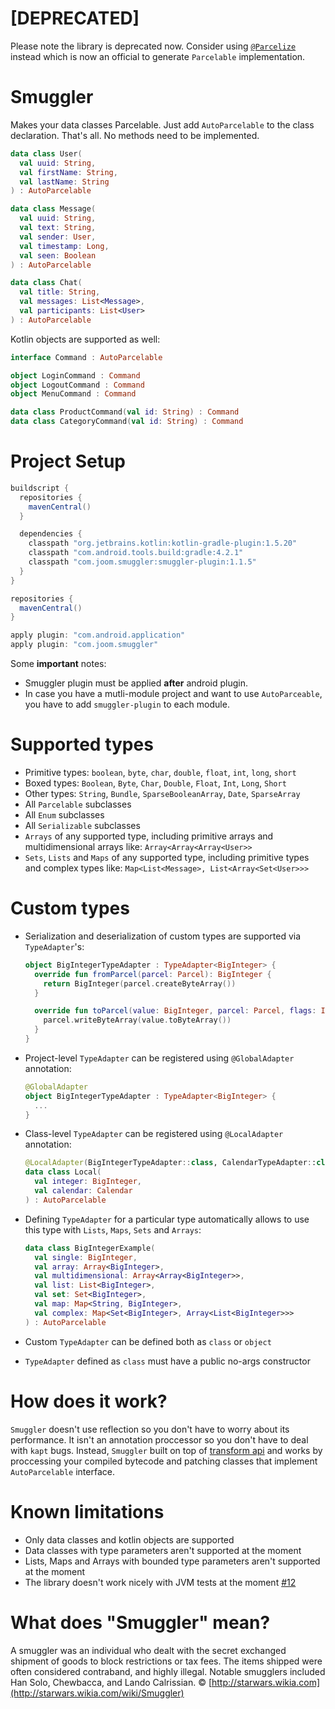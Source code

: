 # [DEPRECATED]
Please note the library is deprecated now. Consider using [`@Parcelize`](https://kotlinlang.org/docs/tutorials/android-plugin.html#parcelable) instead which is now an official to generate `Parcelable` implementation.

# Smuggler
Makes your data classes Parcelable. Just add `AutoParcelable` to the class declaration. That's all. No methods need to be implemented.

```kotlin
data class User(
  val uuid: String,
  val firstName: String,
  val lastName: String
) : AutoParcelable

data class Message(
  val uuid: String,
  val text: String,
  val sender: User,
  val timestamp: Long,
  val seen: Boolean
) : AutoParcelable

data class Chat(
  val title: String,
  val messages: List<Message>,
  val participants: List<User>
) : AutoParcelable
```

Kotlin objects are supported as well:
```kotlin
interface Command : AutoParcelable

object LoginCommand : Command
object LogoutCommand : Command
object MenuCommand : Command

data class ProductCommand(val id: String) : Command
data class CategoryCommand(val id: String) : Command
```

# Project Setup
```gradle
buildscript {
  repositories {
    mavenCentral()
  }

  dependencies {
    classpath "org.jetbrains.kotlin:kotlin-gradle-plugin:1.5.20"
    classpath "com.android.tools.build:gradle:4.2.1"
    classpath "com.joom.smuggler:smuggler-plugin:1.1.5"
  }
}

repositories {
  mavenCentral()
}

apply plugin: "com.android.application"
apply plugin: "com.joom.smuggler"
```
Some **important** notes:
- Smuggler plugin must be applied **after** android plugin.
- In case you have a mutli-module project and want to use `AutoParceable`, you have to add `smuggler-plugin` to each module.

# Supported types
- Primitive types: `boolean`, `byte`, `char`, `double`, `float`, `int`, `long`, `short`
- Boxed types: `Boolean`, `Byte`, `Char`, `Double`, `Float`, `Int`, `Long`, `Short`
- Other types: `String`, `Bundle`, `SparseBooleanArray`, `Date`, `SparseArray`
- All `Parcelable` subclasses
- All `Enum` subclasses
- All `Serializable` subclasses
- `Arrays` of any supported type, including primitive arrays and multidimensional arrays like: `Array<Array<Array<User>>`
- `Sets`, `Lists` and `Maps` of any supported type, including primitive types and complex types like: `Map<List<Message>, List<Array<Set<User>>>`

# Custom types
- Serialization and deserialization of custom types are supported via `TypeAdapter`'s:
  ```kotlin
  object BigIntegerTypeAdapter : TypeAdapter<BigInteger> {
    override fun fromParcel(parcel: Parcel): BigInteger {
      return BigInteger(parcel.createByteArray())
    }

    override fun toParcel(value: BigInteger, parcel: Parcel, flags: Int) {
      parcel.writeByteArray(value.toByteArray())
    }
  }
  ```
- Project-level `TypeAdapter` can be registered using `@GlobalAdapter` annotation:

  ```kotlin
  @GlobalAdapter
  object BigIntegerTypeAdapter : TypeAdapter<BigInteger> {
    ...
  }
  ```
- Class-level `TypeAdapter` can be registered using `@LocalAdapter` annotation:

  ```kotlin
  @LocalAdapter(BigIntegerTypeAdapter::class, CalendarTypeAdapter::class)
  data class Local(
    val integer: BigInteger,
    val calendar: Calendar
  ) : AutoParcelable
  ```
- Defining `TypeAdapter` for a particular type automatically allows to use this type with `Lists`, `Maps`, `Sets` and `Arrays`:

  ```kotlin
  data class BigIntegerExample(
    val single: BigInteger,
    val array: Array<BigInteger>,
    val multidimensional: Array<Array<BigInteger>>,
    val list: List<BigInteger>,
    val set: Set<BigInteger>,
    val map: Map<String, BigInteger>,
    val complex: Map<Set<BigInteger>, Array<List<BigInteger>>>
  ) : AutoParcelable
  ```
- Custom `TypeAdapter` can be defined both as `class` or `object`
- `TypeAdapter` defined as `class` must have a public no-args constructor

# How does it work?
`Smuggler` doesn't use reflection so you don't have to worry about its performance. It isn't an annotation proccessor so you don't have to deal with `kapt` bugs. Instead, `Smuggler` built on top of [transform api](http://tools.android.com/tech-docs/new-build-system/transform-api) and works by proccessing your compiled bytecode and patching classes that implement `AutoParcelable` interface.

# Known limitations
- Only data classes and kotlin objects are supported
- Data classes with type parameters aren't supported at the moment
- Lists, Maps and Arrays with bounded type parameters aren't supported at the moment
- The library doesn't work nicely with JVM tests at the moment [#12](https://github.com/joomcode/smuggler/issues/12)

# What does "Smuggler" mean?
A smuggler was an individual who dealt with the secret exchanged shipment of goods to block restrictions or tax fees. The items shipped were often considered contraband, and highly illegal. Notable smugglers included Han Solo, Chewbacca, and Lando Calrissian. © [http://starwars.wikia.com](http://starwars.wikia.com/wiki/Smuggler)
